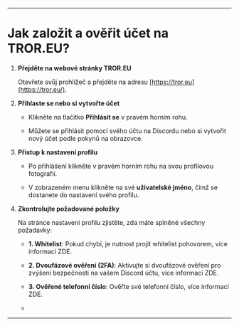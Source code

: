 
---

# **Jak založit a ověřit účet na TROR.EU?**

1. **Přejděte na webové stránky TROR.EU**

    Otevřete svůj prohlížeč a přejděte na adresu [https://tror.eu](https://tror.eu/).

2. **Přihlaste se nebo si vytvořte účet**

    * Klikněte na tlačítko **Přihlásit se** v pravém horním rohu.

    * Můžete se přihlásit pomocí svého účtu na Discordu nebo si vytvořit nový účet podle pokynů na obrazovce.

3. **Přístup k nastavení profilu**

    * Po přihlášení klikněte v pravém horním rohu na svou profilovou fotografii.

    * V zobrazeném menu klikněte na své **uživatelské jméno**, čímž se dostanete do nastavení svého profilu.

4. **Zkontrolujte požadované položky**

    Na stránce nastavení profilu zjistěte, zda máte splněné všechny požadavky:

    * **1\. Whitelist**: Pokud chybí, je nutnost projít whitelist pohovorem, více informací ZDE.

    * **2\. Dvoufázové ověření (2FA)**: Aktivujte si dvoufázové ověření pro zvýšení bezpečnosti na vašem Discord účtu, více informací ZDE.

    * **3\. Ověřené telefonní číslo**: Ověřte své telefonní číslo, více informací ZDE.
    * 
---
